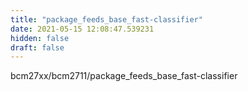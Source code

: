 ```yaml
---
title: "package_feeds_base_fast-classifier"
date: 2021-05-15 12:08:47.539231
hidden: false
draft: false
---
```


bcm27xx/bcm2711/package_feeds_base_fast-classifier

